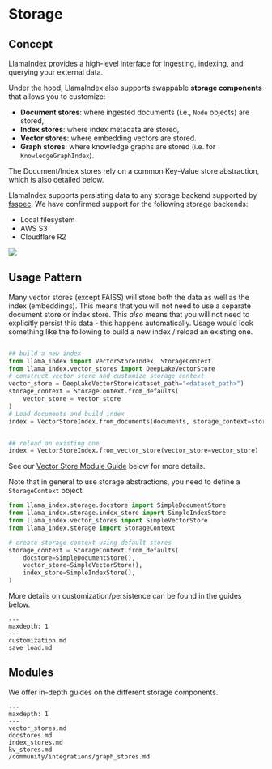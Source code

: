 # Storage

## Concept

LlamaIndex provides a high-level interface for ingesting, indexing, and querying your external data.

Under the hood, LlamaIndex also supports swappable **storage components** that allows you to customize:

- **Document stores**: where ingested documents (i.e., `Node` objects) are stored,
- **Index stores**: where index metadata are stored,
- **Vector stores**: where embedding vectors are stored.
- **Graph stores**: where knowledge graphs are stored (i.e. for `KnowledgeGraphIndex`).

The Document/Index stores rely on a common Key-Value store abstraction, which is also detailed below.

LlamaIndex supports persisting data to any storage backend supported by [fsspec](https://filesystem-spec.readthedocs.io/en/latest/index.html). 
We have confirmed support for the following storage backends:

- Local filesystem
- AWS S3
- Cloudflare R2


![](/_static/storage/storage.png)

## Usage Pattern

Many vector stores (except FAISS) will store both the data as well as the index (embeddings). This means that you will not need to use a separate document store or index store. This *also* means that you will not need to explicitly persist this data - this happens automatically. Usage would look something like the following to build a new index / reload an existing one.

```python

## build a new index
from llama_index import VectorStoreIndex, StorageContext
from llama_index.vector_stores import DeepLakeVectorStore
# construct vector store and customize storage context
vector_store = DeepLakeVectorStore(dataset_path="<dataset_path>")
storage_context = StorageContext.from_defaults(
    vector_store = vector_store
)
# Load documents and build index
index = VectorStoreIndex.from_documents(documents, storage_context=storage_context)


## reload an existing one
index = VectorStoreIndex.from_vector_store(vector_store=vector_store)
```

See our [Vector Store Module Guide](vector_stores.md) below for more details.


Note that in general to use storage abstractions, you need to define a `StorageContext` object:

```python
from llama_index.storage.docstore import SimpleDocumentStore
from llama_index.storage.index_store import SimpleIndexStore
from llama_index.vector_stores import SimpleVectorStore
from llama_index.storage import StorageContext

# create storage context using default stores
storage_context = StorageContext.from_defaults(
    docstore=SimpleDocumentStore(),
    vector_store=SimpleVectorStore(),
    index_store=SimpleIndexStore(),
)
```

More details on customization/persistence can be found in the guides below.


```{toctree}
---
maxdepth: 1
---
customization.md
save_load.md
```



## Modules

We offer in-depth guides on the different storage components.

```{toctree}
---
maxdepth: 1
---
vector_stores.md
docstores.md
index_stores.md
kv_stores.md
/community/integrations/graph_stores.md
```
